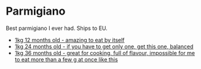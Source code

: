 # Parmigiano

Best parmigiano I ever had. Ships to EU.

- [1kg 12 months old - amazing to eat by itself](https://www.amazon.it/Parmigiano-Reggiano-Dop-OGM-mesi/dp/B01CYS2BIY)
- [1kg 24 months old - if you have to get only one, get this one, balanced](https://www.amazon.it/Parmigiano-Reggiano-Dop-Ogm-Mesi/dp/B01CYDKC80/)
- [1kg 36 months old - great for cooking, full of flavour, impossible for me to eat more than a few g at once like this](https://www.amazon.it/Parmigiano-Reggiano-Dop-Ogm-Mesi/dp/B01CYJHH28)
